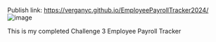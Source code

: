Publish link: https://verganyc.github.io/EmployeePayrollTracker2024/
![image](https://github.com/verganyc/EmployeePayrollTracker2024/assets/161399446/6920e9de-13e0-4d86-8b16-f515ed7fad7e)

This is my completed Challenge 3 Employee Payroll Tracker
